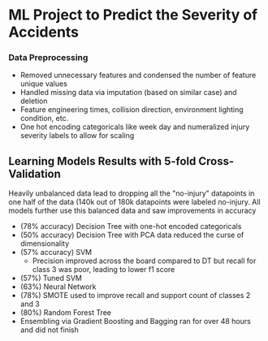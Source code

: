 # ML Project to Predict the Severity of Accidents
### Data Preprocessing
* Removed unnecessary features and condensed the number of feature unique values
* Handled missing data via imputation (based on similar case) and deletion
* Feature engineering times, collision direction, environment lighting condition, etc.
* One hot encoding categoricals like week day and numeralized injury severity labels to allow for scaling

## Learning Models Results with 5-fold Cross-Validation
Heavily unbalanced data lead to dropping all the "no-injury" datapoints in one half of the data (140k out of 180k datapoints were labeled no-injury. All models further use this balanced data and saw improvements in accuracy
* (78% accuracy) Decision Tree with one-hot encoded categoricals
* (50% accuracy) Decision Tree with PCA data reduced the curse of dimensionality
* (57% accuracy) SVM
  * Precision improved across the board compared to DT but recall for class 3 was poor, leading to lower f1 score 
* (57%) Tuned SVM
* (63%) Neural Network
* (78%) SMOTE used to improve recall and support count of classes 2 and 3
* (80%) Random Forest Tree
* Ensembling via Gradient Boosting and Bagging ran for over 48 hours and did not finish
